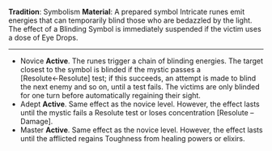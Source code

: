**Tradition**: Symbolism 
**Material**: A prepared symbol 
Intricate runes emit energies that can temporarily blind those who are bedazzled by the light. The effect of a Blinding Symbol is immediately suspended if the victim uses a dose of Eye Drops.

---
- Novice **Active**. The runes trigger a chain of blinding energies. The target closest to the symbol is blinded if the mystic passes a [Resolute←Resolute] test; if this succeeds, an attempt is made to blind the next enemy and so on, until a test fails. The victims are only blinded for one turn before automatically regaining their sight.
- Adept **Active**. Same effect as the novice level. However, the effect lasts until the mystic fails a Resolute test or loses concentration [Resolute –Damage].
- Master **Active**. Same effect as the novice level. However, the effect lasts until the afflicted regains Toughness from healing powers or elixirs.